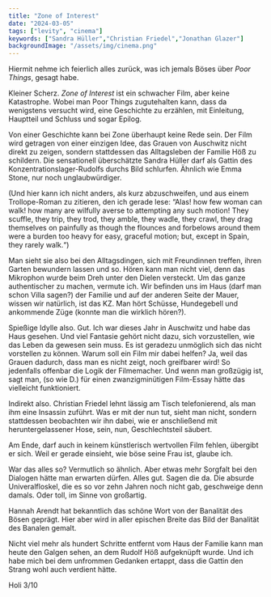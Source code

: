```yaml
---
title: "Zone of Interest"
date: "2024-03-05"
tags: ["levity", "cinema"]
keywords: ["Sandra Hüller","Christian Friedel","Jonathan Glazer"]
backgroundImage: "/assets/img/cinema.png"
---
```

Hiermit nehme ich feierlich alles zurück, was ich jemals Böses über <i>Poor Things</i>, 
gesagt habe. 

Kleiner Scherz. <i>Zone of Interest</i> ist ein schwacher Film, aber keine Katastrophe. Wobei man Poor Things zugutehalten kann, dass da wenigstens versucht wird, eine Geschichte zu erzählen, mit Einleitung, Hauptteil und Schluss und sogar Epilog.

Von einer Geschichte kann bei Zone überhaupt keine Rede sein. Der Film wird getragen von einer einzigen Idee, das Grauen von Auschwitz nicht direkt zu zeigen, sondern stattdessen das Alltagsleben der Familie Höß zu schildern. Die sensationell überschätzte Sandra Hüller darf als Gattin des Konzentrationslager-Rudolfs durchs Bild schlurfen. Ähnlich wie Emma Stone, nur noch unglaubwürdiger.

(Und hier kann ich nicht anders, als kurz abzuschweifen, und aus einem Trollope-Roman zu zitieren, den ich gerade lese: “Alas! how few woman can walk! how many are wilfully averse to attempting any such motion! They scuffle, they trip, they trod, they amble, they wadle, they crawl, they drag themselves on painfully as though the flounces and forbelows around them were a burden too heavy for easy, graceful motion; but, except in Spain, they rarely walk.“)

Man sieht sie also bei den Alltagsdingen, sich mit Freundinnen treffen, ihren Garten bewundern lassen und so. Hören kann man nicht viel, denn das Mikrophon wurde beim Dreh unter den Dielen versteckt. Um das ganze authentischer zu machen, vermute ich. Wir befinden uns im Haus (darf man schon Villa sagen?) der Familie und auf der anderen Seite der Mauer, wissen wir natürlich, ist das KZ. Man hört Schüsse, Hundegebell und ankommende Züge (konnte man die wirklich hören?).

Spießige Idylle also. Gut. Ich war dieses Jahr in Auschwitz und habe das Haus gesehen. Und viel Fantasie gehört nicht dazu, sich vorzustellen, wie das Leben da gewesen sein muss. Es ist geradezu unmöglich sich das nicht vorstellen zu können. Warum soll ein Film mir dabei helfen? Ja, weil das Grauen dadurch, dass man es nicht zeigt, noch greifbarer wird! So jedenfalls offenbar die Logik der Filmemacher. Und wenn man großzügig ist, sagt man, (so wie D.) für einen zwanzigminütigen Film-Essay hätte das vielleicht funktioniert.

Indirekt also. Christian Friedel lehnt lässig am Tisch telefonierend, als man ihm eine Insassin zuführt. Was er mit der nun tut, sieht man nicht, sondern stattdessen beobachten wir ihn dabei, wie er anschließend mit heruntergelassener Hose, sein, nun, Geschlechtsteil säubert.

Am Ende, darf auch in keinem künstlerisch wertvollen Film fehlen, übergibt er sich. Weil er gerade einsieht, wie böse seine Frau ist, glaube ich.

War das alles so? Vermutlich so ähnlich. Aber etwas mehr Sorgfalt bei den Dialogen hätte man erwarten dürfen. Alles gut. Sagen die da. Die absurde Univeralfloskel, die es so vor zehn Jahren noch nicht gab, geschweige denn damals. Oder toll, im Sinne von großartig.

Hannah Arendt hat bekanntlich das schöne Wort von der Banalität des Bösen geprägt. Hier aber wird in aller epischen Breite das Bild der Banalität des Banalen gemalt. 

Nicht viel mehr als hundert Schritte entfernt vom Haus der Familie kann man heute den Galgen sehen, an dem Rudolf Höß aufgeknüpft wurde. Und ich habe mich bei dem unfrommen Gedanken ertappt, dass die Gattin den Strang wohl auch verdient hätte.


Holi 3/10
